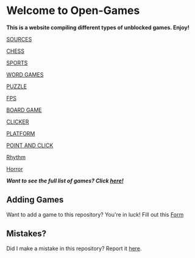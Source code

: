 # Welcome to Open-Games

**This is a website compiling different types of unblocked games. Enjoy!**

[SOURCES](Categories/Sources.md)

[CHESS](Categories/Chess.md)

[SPORTS](Categories/Sports.md)

[WORD GAMES](Categories/Word-games.md)

[PUZZLE](Categories/Puzzle.md)

[FPS](Categories/FPS.md)

[BOARD GAME](Categories/Board-Games.md)

[CLICKER](Categories/Clicker.md)

[PLATFORM](Categories/Platform.md)

[POINT AND CLICK](Categories/Point-and-click.md)

[Rhythm](Categories/Rhythm.md)

[Horror](Categories/Horror.md)

***Want to see the full list of games? Click [here!](/../main/Categories/All-Games-List.md)***

## Adding Games
Want to add a game to this repository? You're in luck! Fill out this [Form](https://github.com/Zryak/Open-Games/issues/new?assignees=zryak&labels=game%2Cwebsite%2Cadd+game&projects=&template=WebsiteRequest.yml&title=%5BGame%5D%3A+I+want+)

## Mistakes?
Did I make a mistake in this repository? Report it [here](https://github.com/Zryak/Open-Games/issues/new?assignees=zryak&labels=game%2Cwebsite&projects=&template=Mistake.yml&title=%5BGame%5D%3A+You+wronged+).
